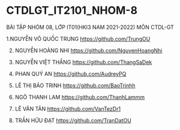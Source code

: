 # CTDLGT_IT2101_NHOM-8
BÀI TẬP NHÓM 08, LỚP IT01(HKI3 NAM 2021-2022)
MÔN CTDL-GT

1.NGUYỄN VÕ QUỐC TRUNG    https://github.com/TrungOU

2. NGUYỄN HOÀNG NHI       https://github.com/NguyenHoangNhi

3. NGUYỄN VIỆT THẮNG      https://github.com/ThangSaDek

4. PHAN QUÝ AN            https://github.com/AudreyPQ

5. LÊ THỊ BẢO TRINH       https://github.com/BaoTrinhh

6. NGÔ THANH LAM          https://github.com/ThanhLammm

7. LÊ VĂN TÂN             https://github.com/VanTezDr1

8. TRẦN HỮU ĐẠT           https://github.com/TranDatOU
